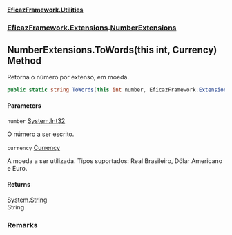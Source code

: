 #### [EficazFramework.Utilities](EficazFrameworkUtilities.md 'EficazFramework Utilities')
### [EficazFramework.Extensions](EficazFrameworkUtilities.md#EficazFramework.Extensions 'EficazFramework.Extensions').[NumberExtensions](EficazFramework.Extensions/NumberExtensions.md 'EficazFramework.Extensions.NumberExtensions')

## NumberExtensions.ToWords(this int, Currency) Method

Retorna o número por extenso, em moeda.

```csharp
public static string ToWords(this int number, EficazFramework.Extensions.NumberExtensions.Currency currency);
```
#### Parameters

<a name='EficazFramework.Extensions.NumberExtensions.ToWords(thisint,EficazFramework.Extensions.NumberExtensions.Currency).number'></a>

`number` [System.Int32](https://docs.microsoft.com/en-us/dotnet/api/System.Int32 'System.Int32')

O número a ser escrito.

<a name='EficazFramework.Extensions.NumberExtensions.ToWords(thisint,EficazFramework.Extensions.NumberExtensions.Currency).currency'></a>

`currency` [Currency](EficazFramework.Extensions/NumberExtensions/Currency.md 'EficazFramework.Extensions.NumberExtensions.Currency')

A moeda a ser utilizada. Tipos suportados: Real Brasileiro, Dólar Americano e Euro.

#### Returns
[System.String](https://docs.microsoft.com/en-us/dotnet/api/System.String 'System.String')  
String

### Remarks